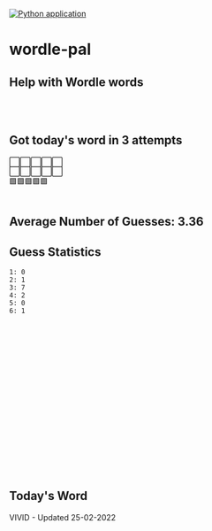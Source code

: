 [![Python application](https://github.com/schleising/wordle-pal/actions/workflows/python-app.yml/badge.svg)](https://github.com/schleising/wordle-pal/actions/workflows/python-app.yml)
# wordle-pal
## Help with Wordle words
</br>
</br>

## Got today's word in 3 attempts</br>
⬜⬜⬜⬜⬜\
⬜⬜⬜⬜⬜\
🟩🟩🟩🟩🟩\
</br>
## Average Number of Guesses: 3.36</br>
## Guess Statistics</br>
    1: 0
    2: 1
    3: 7
    4: 2
    5: 0
    6: 1
</br>
</br>
</br>
</br>
</br>
</br>
</br>
</br>
</br>
</br>
</br>
</br>
</br>
</br>
</br>
</br>

## Today's Word
VIVID - Updated 25-02-2022
